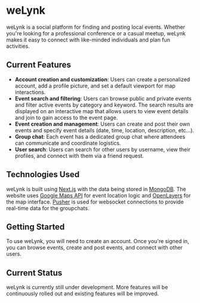 
# weLynk

weLynk is a social platform for finding and posting local events. Whether you're looking for a professional conference or a casual meetup, weLynk makes it easy to connect with like-minded individuals and plan fun activities.

## Current Features
* **Account creation and customization**: Users can create a personalized account, add a profile picture, and set a default viewport for map interactions.
* **Event search and filtering**: Users can browse public and private events and filter active events by category and keyword. The search results are displayed on an interactive map that allows users to view event details and join to gain access to the event page.
* **Event creation and management**: Users can create and post their own events and specify event details (date, time, location, description, etc...).
* **Group chat**: Each event has a dedicated group chat where attendees can communicate and coordinate logistics.
* **User search**: Users can search for other users by username, view their profiles, and connect with them via a friend request.
## Technologies Used
weLynk is built using [Next.js](https://nextjs.org) with the data being stored in [MongoDB](https://www.mongodb.com). The website uses [Google Maps API](https://developers.google.com/maps/documentation) for event location logic and [OpenLayers](https://openlayers.org) for the map interface. [Pusher](https://pusher.com) is used for websocket connections to provide real-time data for the groupchats.
## Getting Started
To use weLynk, you will need to create an account. Once you're signed in, you can browse events, create and post events, and connect with other users.
## Current Status
weLynk is currently still under development. More features will be continuously rolled out and existing features will be improved.
